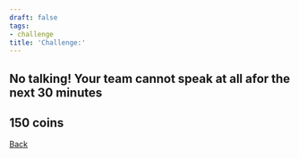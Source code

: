 ```yaml
---
draft: false
tags:
- challenge
title: 'Challenge:'
---
```

## No talking! Your team cannot speak at all afor the next 30 minutes
## 150 coins
[Back](/jetlag) 
